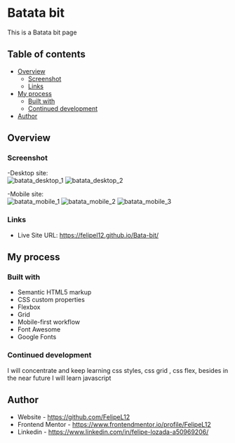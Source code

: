 # Batata bit

This is a Batata bit page

## Table of contents

- [Overview](#overview)
  - [Screenshot](#screenshot)
  - [Links](#links)
- [My process](#my-process)
  - [Built with](#built-with)
  - [Continued development](#continued-development)
- [Author](#author)


## Overview

### Screenshot

-Desktop site: <br>
![batata_desktop_1](https://user-images.githubusercontent.com/80472739/163427462-b1f2e708-ebb9-4189-bdc8-55011f85a544.jpg)
![batata_desktop_2](https://user-images.githubusercontent.com/80472739/163427490-f082be82-a606-4453-b707-74cc6c28bf74.jpg)




-Mobile site: <br>
![batata_mobile_1](https://user-images.githubusercontent.com/80472739/163428200-1c1f17eb-186f-4929-aa17-d738345d21cf.jpg)
![batata_mobile_2](https://user-images.githubusercontent.com/80472739/163427549-2d6e9e7a-bb41-47a2-b2c6-8584895d71b2.jpg)
![batata_mobile_3](https://user-images.githubusercontent.com/80472739/163427556-198fc1fc-6a5f-4b56-b3a7-08c1a990670e.jpg)







### Links

- Live Site URL: https://felipel12.github.io/Bata-bit/


## My process

### Built with

- Semantic HTML5 markup
- CSS custom properties
- Flexbox
- Grid
- Mobile-first workflow
- Font Awesome
- Google Fonts


### Continued development

I will concentrate and keep learning css styles, css grid , css flex, besides in the near future I will learn javascript


## Author

- Website - https://github.com/FelipeL12
- Frontend Mentor - https://www.frontendmentor.io/profile/FelipeL12
- Linkedin - https://www.linkedin.com/in/felipe-lozada-a50969206/

